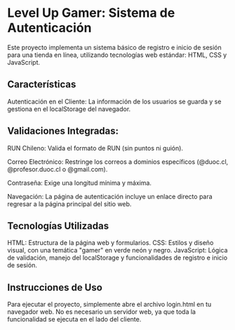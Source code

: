 # Level Up Gamer: Sistema de Autenticación
Este proyecto implementa un sistema básico de registro e inicio de sesión para una tienda en línea, utilizando tecnologías web estándar: HTML, CSS y JavaScript.

## Características
Autenticación en el Cliente: La información de los usuarios se guarda y se gestiona en el localStorage del navegador.

## Validaciones Integradas:

RUN Chileno: Valida el formato de RUN (sin puntos ni guión).

Correo Electrónico: Restringe los correos a dominios específicos (@duoc.cl, @profesor.duoc.cl o @gmail.com).

Contraseña: Exige una longitud mínima y máxima.

Navegación: La página de autenticación incluye un enlace directo para regresar a la página principal del sitio web.

## Tecnologías Utilizadas
HTML: Estructura de la página web y formularios.
CSS: Estilos y diseño visual, con una temática "gamer" en verde neón y negro.
JavaScript: Lógica de validación, manejo del localStorage y funcionalidades de registro e inicio de sesión.

## Instrucciones de Uso
Para ejecutar el proyecto, simplemente abre el archivo login.html en tu navegador web. No es necesario un servidor web, ya que toda la funcionalidad se ejecuta en el lado del cliente.
